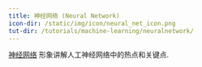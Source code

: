 ```yaml
---
title: 神经网络 (Neural Network)
icon-dir: /static/img/icon/neural_net_icon.png
tut-dir: /tutorials/machine-learning/neuralnetwork/
---
```

<a href="{{page.tut-dir}}">神经网络</a>
形象讲解人工神经网络中的热点和关键点.